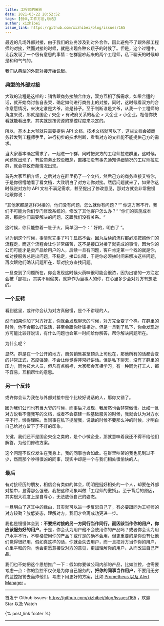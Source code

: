 ```yaml
---
title: 工程师的傲骄
date: 2021-03-22 20:52:52
tags: [创业,工作方法,总结]
author: xizhibei
issue_link: https://github.com/xizhibei/blog/issues/165
---
```

<!-- en_title: engineer-s-tsundere -->

最近的几场外部对接，由于我们的业务涉及到对外合作，因此避免不了跟外部工程师的对接，然而对接的时候，就是出现各种幺蛾子的时候了。但是，这个过程中，让我发现了一个很有意思的事情：在群里吵起来的两个工程师，私下聊天的时候却是和和气气的。

我们从典型的外部对接开始说起。

### 典型的外部对接

大致的流程是这样的：销售跟商务接触合作方，双方互相了解需求，如果合适的话，就开始商讨各自去哭，确定如何进行商务上的对接，同时，这时候看双方的合作意愿情况，来决定谁是大爷，谁是孙子。至于判断谁是大爷，从我一个工程师的角度来说，那就是国企 / 央企 > 有政府关系的私企 > 大企业 > 小企业。相信你快看就能看出来，其实就是按资源的掌控程度来决定的。

所以，基本上大爷就只需要提供 API 文档，技术文档就可以了，这些文档会被商务转发到工程师手里，进行初步的技术判断，看看对方的文档能不能提供己方的需求。

当大家基本确定需求了，一起进一个群，同时把双方的工程师拉进群里，这时候，问题就出现了，有些商务比较没概念，直接把没有事先通知详细情况的工程师拉进群，就会导致奇葩情况出现。

首先大家互相介绍，之后对方在群里扔了一个文档，然后己方的商务直接艾特你，于是你很懵地看了看文档，大致明白了对方让你对接。然后问题就来了，如果你这时候说对方的 API 文档不满足需求，甚至提出了修改意见，那对方就会非常傲慢地跟你说：

“其他家都是这样对接的，他们没有问题，怎么就你有问题？“” 你这方案不行，我们不可能为你们专门修改系统的，修改了其他客户怎么办？“
“你们的实施成本高，那是你们需要解决的问题，这跟我们没有关系。“

这时候，你只能憋着一肚子火，简单回一个：” 好的，明白了 “。

以为到这个时候，事情就完事了吗？显然不会。因为后续的流程都必须按照他们的流程走，而这个流程会让你非常痛苦，这不是接口对接了就完成的事情，因为你的公司可能才是卖产品给用户的人，后续一旦有问题，客户肯定第一个找的就是你，如对接服务总是出问题，不稳定，接口出错，于是你必须抽时间来解决这些问题，再次跟他们确认问题所在，帮对接方查找问题。

一旦查到了问题所在，你会发现这时候火药味很可能会很浓，因为出错的一方注定会被「鄙视」。其实不用偷笑，就算作为当事人的你，在心里多少会对对方有想法的。

### 一个反转

看到这里，或许你会认为对方真傲慢，是个不讲理的人。

然而如果你加了对方好友，你就会发现聊天的时候，对方完全变了个样。在群里的时候，他不会那么好说话，甚至会跟你针锋相对。但是一旦到了私下，你会发现对方可能比较好说话，有什么问题也会第一时间给你解答，帮你解决问题所在。

为什么呢？

显然，群是在一个公开的地方，商务销售甚至顶头上司也在，那他所有的话都会变的非常正式，态度强硬，不会让你觉得非常好讲话。但是私下聊天，没有了群里的压力，同为技术人员，但凡有点胸襟，大家都会互相学习，有一种同为打工人，都不容易，互相帮忙的意思。

### 另一个反转

或许你会认为我在与外部对接中是个比较好说话的人，那你又错了。

因为我们公司也有当大爷的时候，而事后才发现，我居然也会非常傲慢。比如一旦对方说看不懂我写的文档，或者不会搭建一些基础服务的时候，我就会认为对方水平不行，懒得理睬。当同事在私下提醒我，说话的时候不要那么冲的时候，才明白自己给对方留下了不好的印象。

关键，我们还不是国企央企之类的，是个小微企业，那就意味着我还不得不给他们解答，为他们修改方案。

这个问题不仅仅发生在我身上，我的同事也会如此。在群里吵架的我也见到过不少，然而那个吵得很凶的同事，现实中却是一个与我们相处很愉快的人。

### 最后

有对接经历的朋友，相信会有类似的体会，明明是挺好相处的一个人，却要在外部对接中，显得那么强硬，我把这种现象叫做「工程师的傲娇」。至于背后的原因，其实很大程度上是自尊心，无法放低自己的姿态。

一旦明白了这其中的缘由，其实就可以进一步反思自己了，有必要跟同为工程师的对方较劲？放低姿态，理解对方，我们才会离成功更进一步。

我也是慢慢体会到：**不要把对接的另一方同行当作同行，而因该当作你的用户，你应该服务好的用户**。于是，你会认为用户他不会使用你的产品吗？或者你会认为用户水平不行，不够格使用你的产品？或许是的确不会用，但更重要的是你没有让他们觉得很好用，假如真这样的话，你就会失去用户，而一旦把对方当作你的用户，心里平和的你，也会更愿意接受对方的意见，更加理解你的用户，从而改进自己产品。

我们也不妨把这个思想推广一下：假如你要做公司内部的产品，比如监控，也需要考虑一点：你的监控不仅仅是为你自己服务的，**把你的同事当作用户**，不要用无穷的监控报警去轰炸他们，考虑下用更好的方案，比如 [Prometheus 以及 Alert Manager](https://github.com/xizhibei/blog/issues/54) 。


***
首发于 Github issues: https://github.com/xizhibei/blog/issues/165 ，欢迎 Star 以及 Watch

{% post_link footer %}
***